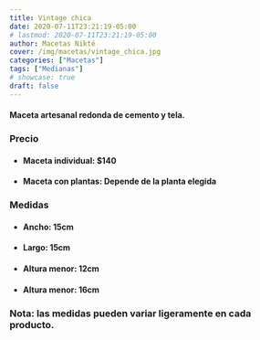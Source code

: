 ```yaml
---
title: Vintage chica
date: 2020-07-11T23:21:19-05:00
# lastmod: 2020-07-11T23:21:19-05:00
author: Macetas Nikté
cover: /img/macetas/vintage_chica.jpg
categories: ["Macetas"]
tags: ["Medianas"]
# showcase: true
draft: false
---
```


#### Maceta artesanal redonda de cemento y tela.

###  Precio
- #### Maceta individual: $140
- #### Maceta con plantas: Depende de la planta elegida

### Medidas
- #### Ancho: 15cm
- #### Largo: 15cm
- #### Altura menor: 12cm
- #### Altura menor: 16cm
### Nota: las medidas pueden variar ligeramente en cada producto.
<!--more-->
